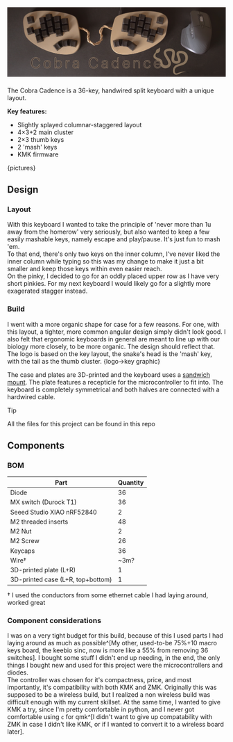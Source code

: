 ![Cobra Cadence Banner](media/banner.jpg)
---
The Cobra Cadence is a 36-key, handwired split keyboard with a unique layout.

**Key features:**  
- Slightly splayed columnar-staggered layout
- 4×3+2 main cluster
- 2×3 thumb keys
- 2 'mash' keys
- KMK firmware

{pictures}

## Design
### Layout
With this keyboard I wanted to take the principle of 'never more than 1u away from the homerow' very seriously, but also wanted to keep a few easily mashable keys, namely escape and play/pause. It's just fun to mash 'em.  
To that end, there's only two keys on the inner column, I've never liked the inner column while typing so this was my change to make it just a bit smaller and keep those keys within even easier reach.  
On the pinky, I decided to go for an oddly placed upper row as I have very short pinkies. For my next keyboard I would likely go for a slightly more exagerated stagger instead.  

### Build
I went with a more organic shape for case for a few reasons. For one, with this layout, a tighter, more common angular design simply didn't look good. I also felt that ergonomic keyboards in general are meant to line up with our biology more closely, to be more organic. The design should reflect that.  
The logo is based on the key layout, the snake's head is the 'mash' key, with the tail as the thumb cluster.
{logo->key graphic}

The case and plates are 3D-printed and the keyboard uses a [sandwich mount](https://www.keyboard.university/200-courses/keyboard-mounting-styles-4lpp7). The plate features a recepticle for the microcontroller to fit into. The keyboard is completely symmetrical and both halves are connected with a hardwired cable.

> [!TIP]
> All the files for this project can be found in this repo

## Components
### BOM

| Part | Quantity |  
| --- | --- |  
| Diode | 36 |  
| MX switch (Durock T1) | 36 |  
| Seeed Studio XIAO nRF52840 | 2 |  
| M2 threaded inserts | 48 |  
| M2 Nut | 2 |  
| M2 Screw | 26 |  
| Keycaps | 36 |  
| Wire† | ~3m? |  
| 3D-printed plate (L+R) | 1 |  
| 3D-printed case (L+R, top+bottom) | 1 |  

<!-- to do: add lengths to threaded inserts and screws-->
† I used the conductors from some ethernet cable I had laying around, worked great

### Component considerations
I was on a very tight budget for this build, because of this I used parts I had laying around as much as possible^[My other, used-to-be 75%+10 macro keys board, the keebio sinc, now is more like a 55% from removing 36 switches]. I bought some stuff I didn't end up needing, in the end, the only things I bought new and used for this project were the microcontrollers and diodes.  
The controller was chosen for it's compactness, price, and most importantly, it's compatibility with both KMK and ZMK. Originally this was supposed to be a wireless build, but I realized a non wireless build was difficult enough with my current skillset. At the same time, I wanted to give KMK a try, since I'm pretty comfortable in python, and I never got comfortable using `c` for qmk^[I didn't want to give up compatability with ZMK in case I didn't like KMK, or if I wanted to convert it to a wireless board later].

<!-- 
- reddit post: summary and pictures
- blog post on website: longer write-up, including a detailed explanation of stuff so it can be replicated
- github page: more firmware, 3d files etc
- BOM
- assembly guide
- firmware
- license (hardware and software)
- marketing?
- credit & attribution
- all project files
-->